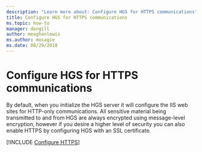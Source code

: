 ```yaml
---
description: "Learn more about: Configure HGS for HTTPS communications"
title: Configure HGS for HTTPS communications
ms.topic: how-to
manager: dongill
author: meaghanlewis
ms.author: mosagie
ms.date: 08/29/2018
---
```


# Configure HGS for HTTPS communications

By default, when you initialize the HGS server it will configure the IIS web sites for HTTP-only communications.
All sensitive material being transmitted to and from HGS are always encrypted using message-level encryption, however if you desire a higher level of security you can also enable HTTPS by configuring HGS with an SSL certificate.

[!INCLUDE [Configure HTTPS](../../../includes/configure-hgs-for-https.md)]

